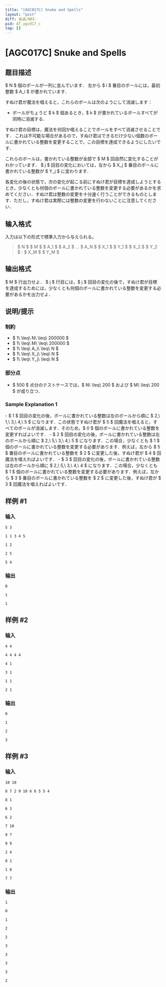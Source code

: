 ```yaml
---
title: "[AGC017C] Snuke and Spells"
layout: "post"
diff: 省选/NOI-
pid: AT_agc017_c
tag: []
---
```


# [AGC017C] Snuke and Spells

## 题目描述

[problemUrl]: https://atcoder.jp/contests/agc017/tasks/agc017_c

$ N $ 個のボールが一列に並んでいます． 左から $ i $ 番目のボールには，最初整数 $ A_i $ が書かれています．

すぬけ君が魔法を唱えると，これらのボールは次のようにして消滅します：

- ボールがちょうど $ k $ 個あるとき，$ k $ が書かれているボールすべてが同時に消滅する．

すぬけ君の目標は，魔法を何回か唱えることでボールをすべて消滅させることです． これは不可能な場合があるので，すぬけ君はできるだけ少ない個数のボールに書かれている整数を変更することで，この目標を達成できるようにしたいです．

これらのボールは，書かれている整数が全部で $ M $ 回自然に変化することがわかっています． $ j $ 回目の変化においては，左から $ X_j $ 番目のボールに書かれている整数が $ Y_j $ に変わります．

各変化の後の状態で，次の変化が起こる前にすぬけ君が目標を達成しようとするとき，少なくとも何個のボールに書かれている整数を変更する必要があるかを求めてください．すぬけ君は整数の変更を十分速く行うことができるものとします．ただし，すぬけ君は実際には整数の変更を行わないことに注意してください．

## 输入格式

入力は以下の形式で標準入力から与えられる。

> $ N $ $ M $ $ A_1 $ $ A_2 $ ... $ A_N $ $ X_1 $ $ Y_1 $ $ X_2 $ $ Y_2 $ : $ X_M $ $ Y_M $

## 输出格式

$ M $ 行出力せよ． $ j $ 行目には，$ j $ 回目の変化の後で，すぬけ君が目標を達成するためには，少なくとも何個のボールに書かれている整数を変更する必要があるかを出力せよ．

## 说明/提示

### 制約

- $ 1\ \leq\ N\ \leq\ 200000 $
- $ 1\ \leq\ M\ \leq\ 200000 $
- $ 1\ \leq\ A_i\ \leq\ N $
- $ 1\ \leq\ X_j\ \leq\ N $
- $ 1\ \leq\ Y_j\ \leq\ N $

### 部分点

- $ 500 $ 点分のテストケースでは，$ N\ \leq\ 200 $ および $ M\ \leq\ 200 $ が成り立つ．

### Sample Explanation 1

\- $ 1 $ 回目の変化の後，ボールに書かれている整数は左のボールから順に $ 2,\ 1,\ 3,\ 4,\ 5 $ になります．この状態ですぬけ君が $ 5 $ 回魔法を唱えると，すべてのボールが消滅します．そのため，$ 0 $ 個のボールに書かれている整数を変更すればよいです． - $ 2 $ 回目の変化の後，ボールに書かれている整数は左のボールから順に $ 2,\ 5,\ 3,\ 4,\ 5 $ になります．この場合，少なくとも $ 1 $ 個のボールに書かれている整数を変更する必要があります．例えば，左から $ 5 $ 番目のボールに書かれている整数を $ 2 $ に変更した後，すぬけ君が $ 4 $ 回魔法を唱えればよいです． - $ 3 $ 回目の変化の後，ボールに書かれている整数は左のボールから順に $ 2,\ 5,\ 3,\ 4,\ 4 $ になります．この場合，少なくとも $ 1 $ 個のボールに書かれている整数を変更する必要があります．例えば，左から $ 3 $ 番目のボールに書かれている整数を $ 2 $ に変更した後，すぬけ君が $ 3 $ 回魔法を唱えればよいです．

## 样例 #1

### 输入

```
5 3
1 1 3 4 5
1 2
2 5
5 4
```

### 输出

```
0
1
1
```

## 样例 #2

### 输入

```
4 4
4 4 4 4
4 1
3 1
1 1
2 1
```

### 输出

```
0
1
2
3
```

## 样例 #3

### 输入

```
10 10
8 7 2 9 10 6 6 5 5 4
8 1
6 3
6 2
7 10
9 7
9 9
2 4
8 1
1 8
7 7
```

### 输出

```
1
0
1
2
2
3
3
3
3
2
```

